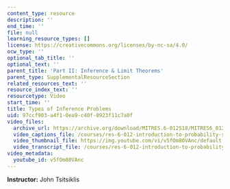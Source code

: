 ```yaml
---
content_type: resource
description: ''
end_time: ''
file: null
learning_resource_types: []
license: https://creativecommons.org/licenses/by-nc-sa/4.0/
ocw_type: ''
optional_tab_title: ''
optional_text: ''
parent_title: 'Part II: Inference & Limit Theorems'
parent_type: SupplementalResourceSection
related_resources_text: ''
resource_index_text: ''
resourcetype: Video
start_time: ''
title: Types of Inference Problems
uid: 97ccf903-a4f1-0ea9-c40f-0923f11c7a0f
video_files:
  archive_url: https://archive.org/download/MITRES.6-012S18/MITRES6_012S18_L14-03_300k.mp4
  video_captions_file: /courses/res-6-012-introduction-to-probability-spring-2018/ad85d756e7b956d695e8078f184ba401_v5fOm80VAnc.vtt
  video_thumbnail_file: https://img.youtube.com/vi/v5fOm80VAnc/default.jpg
  video_transcript_file: /courses/res-6-012-introduction-to-probability-spring-2018/ab5c40f4eec34f17bae9ce74dfe170fb_v5fOm80VAnc.pdf
video_metadata:
  youtube_id: v5fOm80VAnc
---
```


**Instructor:** John Tsitsiklis

